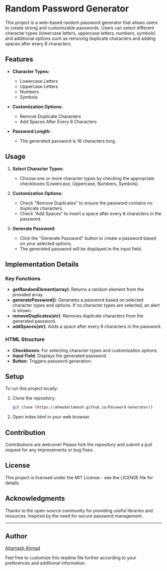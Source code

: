 # Random Password Generator

This project is a web-based random password generator that allows users to create strong and customizable passwords. Users can select different character types (lowercase letters, uppercase letters, numbers, symbols) and additional options such as removing duplicate characters and adding spaces after every 8 characters.

## Features

- **Character Types:**
  - Lowercase Letters
  - Uppercase Letters
  - Numbers
  - Symbols

- **Customization Options:**
  - Remove Duplicate Characters
  - Add Spaces After Every 8 Characters

- **Password Length:**
  - The generated password is 16 characters long.

## Usage

1. **Select Character Types:**
   - Choose one or more character types by checking the appropriate checkboxes (Lowercase, Uppercase, Numbers, Symbols).

2. **Customization Options:**
   - Check "Remove Duplicates" to ensure the password contains no duplicate characters.
   - Check "Add Spaces" to insert a space after every 8 characters in the password.

3. **Generate Password:**
   - Click the "Generate Password" button to create a password based on your selected options.
   - The generated password will be displayed in the input field.

## Implementation Details

### Key Functions

- **getRandomElement(array)**: Returns a random element from the provided array.
- **generatePassword()**: Generates a password based on selected character types and options. If no character types are selected, an alert is shown.
- **removeDuplicates(str)**: Removes duplicate characters from the generated password.
- **addSpaces(str)**: Adds a space after every 8 characters in the password.

### HTML Structure

- **Checkboxes**: For selecting character types and customization options.
- **Input Field**: Displays the generated password.
- **Button**: Triggers password generation.

## Setup

To run this project locally:

1. Clone the repository:
   ```bash
   git clone (https://ahmadaltamash.github.io/Password-Generator/)
2. Open index.html in your web browser.

## Contribution
Contributions are welcome! Please fork the repository and submit a pull request for any improvements or bug fixes.

## License
This project is licensed under the MIT License - see the LICENSE file for details.

## Acknowledgments
Thanks to the open-source community for providing useful libraries and resources.
Inspired by the need for secure password management.
<hr>

## Author

[Altamash Ahmad](https://github.com/AhmadAltamash)

Feel free to customize this readme file further according to your preferences and additional information.